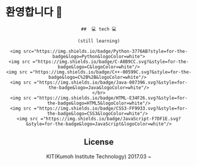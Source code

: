 ### <h1>환영합니다 👋</h1>

<!--
**rope1822/rope1822** is a ✨ _special_ ✨ repository because its `README.md` (this file) appears on your GitHub profile.

Here are some ideas to get you started:

- 🔭 I’m currently working on ...
- 🌱 I’m currently learning ...
- 👯 I’m looking to collaborate on ...
- 🤔 I’m looking for help with ...
- 💬 Ask me about ...
- 📫 How to reach me: ...
- 😄 Pronouns: ...
- ⚡ Fun fact: ...
-->


<div align="center">

    ##  💻 tech 💻

    (still learning)

    <img src="https://img.shields.io/badge/Python-3776AB?style=for-the-badge&logo=Python&logoColor=white">
    <img src ="https://img.shields.io/badge/C-A8B9CC.svg?&style=for-the-badge&logo=C&logoColor=white"/>
    <img src ="https://img.shields.io/badge/C++-00599C.svg?&style=for-the-badge&logo=C%2B%2B&logoColor=white"/> 
    <img src ="https://img.shields.io/badge/Java-007396.svg?&style=for-the-badge&logo=Java&logoColor=white"/>
    </br>
    <img src ="https://img.shields.io/badge/HTML-E34F26.svg?&style=for-the-badge&logo=HTML5&logoColor=white"/>
    <img src ="https://img.shields.io/badge/CSS3-FF9933.svg?&style=for-the-badge&logo=CSS3&logoColor=white"/> 
    <img src ="https://img.shields.io/badge/JavaScript-F7DF1E.svg?&style=for-the-badge&logo=JavaScript&logoColor=white"/>

## License

KIT(Kumoh Institute Technology) 2017.03 ~
</div>
